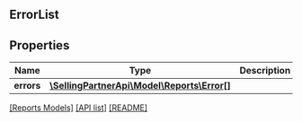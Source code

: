 ## ErrorList

## Properties

Name | Type | Description | Notes
------------ | ------------- | ------------- | -------------
**errors** | [**\SellingPartnerApi\Model\Reports\Error[]**](Error.md) |  |

[[Reports Models]](../) [[API list]](../../Api) [[README]](../../../README.md)
